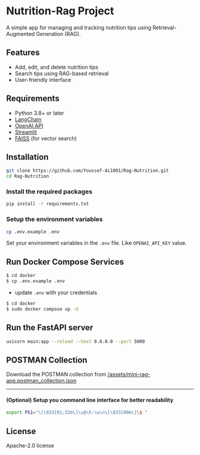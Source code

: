 # Nutrition-Rag Project

A simple app for managing and tracking nutrition tips using Retrieval-Augmented Generation (RAG).

## Features

- Add, edit, and delete nutrition tips
- Search tips using RAG-based retrieval
- User-friendly interface

## Requirements

- Python 3.8+ or later
- [LangChain](https://github.com/langchain-ai/langchain)
- [OpenAI API](https://platform.openai.com/)
- [Streamlit](https://streamlit.io/)
- [FAISS](https://github.com/facebookresearch/faiss) (for vector search)

## Installation

```bash
git clone https://github.com/Youssef-Ai1001/Rag-Nutrition.git
cd Rag-Nutrition
```

### Install the required packages

```bash
pip install -r requirements.txt
```

### Setup the environment variables

```bash
cp .env.example .env
```
Set your environment variables in the `.env` file. Like `OPENAI_API_KEY` value.


## Run Docker Compose Services

```bash
$ cd docker
$ cp .env.example .env
```

- update `.env` with your credentials



```bash
$ cd docker
$ sudo docker compose up -d
```

## Run the FastAPI server

```bash
uvicorn main:app --reload --host 0.0.0.0 --port 5000
```

## POSTMAN Collection
Download the POSTMAN collection from [/assets/mini-rag-app.postman_collection.json](assets/RAG-APP.postman_collection.json)

---

#### (Optional) Setup you command line interface for better readability

```bash
export PS1="\[\033[01;32m\]\u@\h:\w\n\[\033[00m\]\$ "
```

## License

Apache-2.0 license